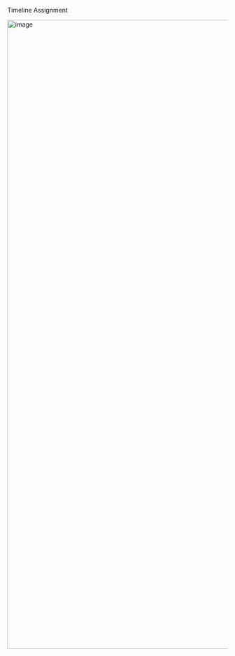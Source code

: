 Timeline Assignment

<img width="1439" alt="image" src="https://github.com/priyasirohi09/timeline-assignment/assets/152493536/7ab1698d-8e1b-41ac-b01b-2ce9f20025c4">
